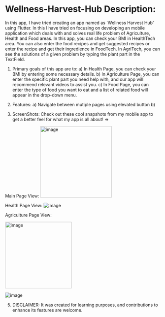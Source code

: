 # Wellness-Harvest-Hub Description:

  In this app, I have tried creating an app named as 'Wellness Harvest Hub' using Flutter. In this I have tried on focusing on   developing an mobile application which deals with and solves real life problem of Agriculture, Health and Food areas.
  In this app, you can check your BMI in HealthTech area. You can also enter the food recipes and get suggested recipes or     
  enter the recipe and get their ingredience in FoodTech.
  In AgriTech, you can see the solutions of a given problem by typing the plant part in the TextField.

1. Primary goals of this app are to:
  a) In Health Page, you can check your BMI by entering some necessary details.
  b) In Agriculture Page, you can enter the specific plant part you need help with, and our app will recommend relevant videos      to assist you.
  c) In Food Page, you can enter the type of food you want to eat and a list of related food will appear in the drop-down menu.
2. Features:
  a) Navigate between mutiple pages using elevated button
  b)

3. ScreenShots:
 Check out these cool snapshots from my mobile app to get a better feel for what my app is all about! =>
   
Main Page View:
<img width="232" alt="image" src="https://github.com/Lipika7634/Wellness-Harvest-Hub/assets/139308952/ccb81f90-b30c-4304-af9e-7a9074d80f1f">


Health Page View:
![image](https://github.com/Lipika7634/Wellness-Harvest-Hub/assets/139308952/5dc4e856-423b-4c27-9f65-51db834a5ee1)


Agriculture Page View:




<img width="216" alt="image" src="https://github.com/Lipika7634/Wellness-Harvest-Hub/assets/139308952/dd013bd0-713f-4008-9ade-ce6a9ebe5125">

![image](https://github.com/Lipika7634/Wellness-Harvest-Hub/assets/139308952/5848afe7-adc6-44e9-ad80-9b642a427983)


5. DISCLAIMER:
   It was created for learning purposes, and contributions to enhance its features are welcome.
